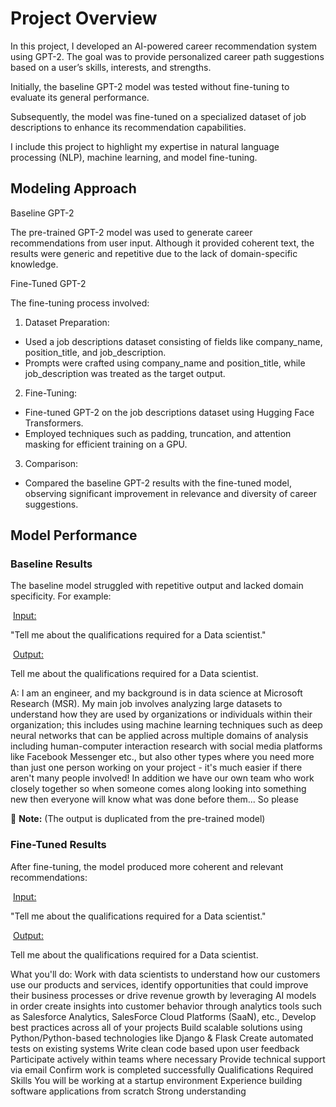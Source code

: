 # __Project Overview__

In this project, I developed an AI-powered career recommendation system using GPT-2. The goal was to provide personalized career path suggestions based on a user’s skills, interests, and strengths. 

Initially, the baseline GPT-2 model was tested without fine-tuning to evaluate its general performance. 

Subsequently, the model was fine-tuned on a specialized dataset of job descriptions to enhance its recommendation capabilities.

I include this project to highlight my expertise in natural language processing (NLP), machine learning, and model fine-tuning.

## __Modeling Approach__

Baseline GPT-2

The pre-trained GPT-2 model was used to generate career recommendations from user input. Although it provided coherent text, the results were generic and repetitive due to the lack of domain-specific knowledge.

Fine-Tuned GPT-2

The fine-tuning process involved:

  1. Dataset Preparation:
   - Used a job descriptions dataset consisting of fields like company_name, position_title, and job_description.
   - Prompts were crafted using company_name and position_title, while job_description was treated as the target output.
    
  2. Fine-Tuning:
   - Fine-tuned GPT-2 on the job descriptions dataset using Hugging Face Transformers.
   - Employed techniques such as padding, truncation, and attention masking for efficient training on a GPU.
    
3. Comparison:
  - Compared the baseline GPT-2 results with the fine-tuned model, observing significant improvement in relevance and diversity of career suggestions.


## __Model Performance__

### __Baseline Results__
The baseline model struggled with repetitive output and lacked domain specificity. For example:

&nbsp;<ins>Input:</ins>

"Tell me about the qualifications required for a Data scientist."


&nbsp;<ins>Output:</ins>

Tell me about the qualifications required for a Data scientist.

A: I am an engineer, and my background is in data science at Microsoft Research (MSR). My main job involves analyzing large
datasets to understand how they are used by organizations or individuals within their organization;
this includes using machine learning techniques such as deep neural networks that can be applied
across multiple domains of analysis including human-computer interaction research with social media
platforms like Facebook Messenger etc., but also other types where you need more than just one
person working on your project - it's much easier if there aren't many people involved! In addition
we have our own team who work closely together so when someone comes along looking into something
new then everyone will know what was done before them... So please

:memo: **Note:** (The output is duplicated from the pre-trained model)


### __Fine-Tuned Results__
After fine-tuning, the model produced more coherent and relevant recommendations:

&nbsp;<ins>Input:</ins>

"Tell me about the qualifications required for a Data scientist."

&nbsp;<ins>Output:</ins>

Tell me about the qualifications required for a Data scientist. 

What you'll do: Work with data scientists to understand how our customers use our products and services, identify opportunities
that could improve their business processes or drive revenue growth by leveraging AI models in order
create insights into customer behavior through analytics tools such as Salesforce Analytics,
SalesForce Cloud Platforms (SaaN), etc., Develop best practices across all of your projects Build
scalable solutions using Python/Python-based technologies like Django & Flask Create automated tests
on existing systems Write clean code based upon user feedback Participate actively within teams
where necessary Provide technical support via email Confirm work is completed successfully
Qualifications Required Skills You will be working at a startup environment Experience building
software applications from scratch Strong understanding

